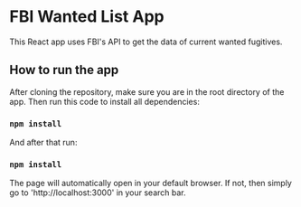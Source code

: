 # FBI Wanted List App

This React app uses FBI's API to get the data of current wanted fugitives.

## How to run the app

After cloning the repository, make sure you are in the root directory of the app. Then run this code to install all dependencies:

### `npm install`

And after that run:

### `npm install`

The page will automatically open in your default browser. If not, then simply go to 'http://localhost:3000' in your search bar.
